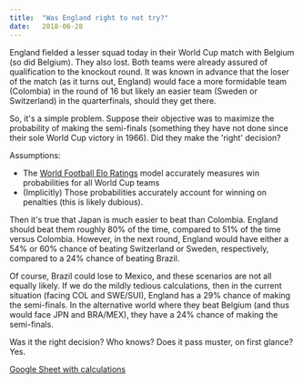 ```yaml
---
title:  "Was England right to not try?"
date:   2018-06-28
---
```

England fielded a lesser squad today in their World Cup match with Belgium (so did Belgium). They also lost. Both teams were
already assured of qualification to the knockout round. It was known in advance that the loser of the match (as it turns out,
England) would face a more formidable team (Colombia) in the round of 16 but likely an easier team (Sweden or Switzerland) 
in the quarterfinals, should they get there.

So, it's a simple problem. Suppose their objective was to maximize the probability of making the semi-finals 
(something they have not done since their sole World Cup victory in 1966). Did they make the 'right' decision?

Assumptions:
- The [World Football Elo Ratings](http://eloratings.net/) model accurately measures win probabilities for all World Cup teams
- (Implicitly) Those probabilities accurately account for winning on penalties (this is likely dubious).

Then it's true that Japan is much easier to beat than Colombia. England should beat them roughly 80% of the time, compared to 51% of the time versus Colombia. However, in the next round, England would have either a 54% or 60% chance of beating Switzerland or Sweden, respectively, compared to a 24% chance of beating Brazil.

Of course, Brazil could lose to Mexico, and these scenarios are not all equally likely. If we do the mildly tedious calculations, then in the current situation (facing COL and SWE/SUI), England has a 29% chance of making the semi-finals. In the alternative world where they beat Belgium (and thus would face JPN and BRA/MEX), they have a 24% chance of making the semi-finals.

Was it the right decision? Who knows? Does it pass muster, on first glance? Yes.

[Google Sheet with calculations](https://docs.google.com/spreadsheets/d/1dxLXBo1fjS-XTwklKSBuITRSmFc_CQVxAsjAtJy-TtU/edit?usp=sharing)

